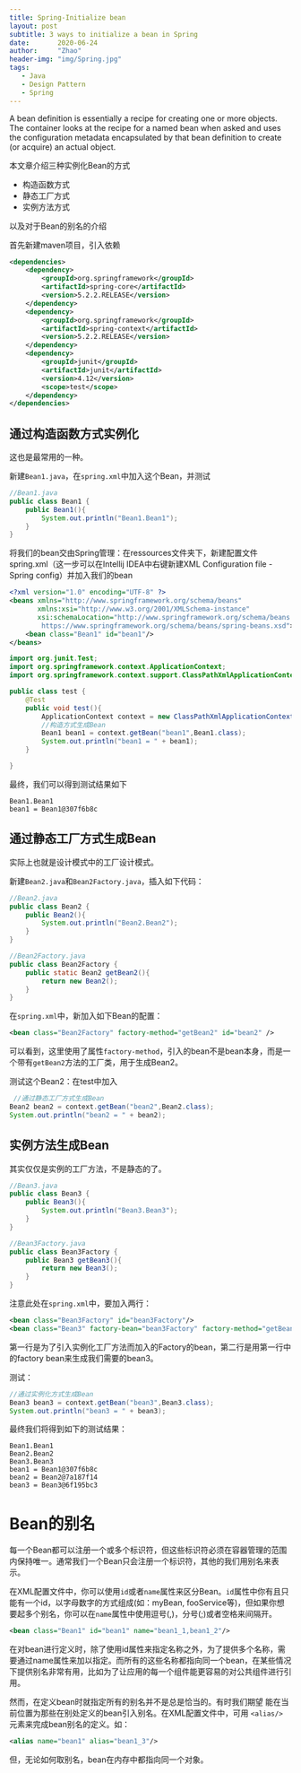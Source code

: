 ```yaml
---
title: Spring-Initialize bean
layout: post
subtitle: 3 ways to initialize a bean in Spring
date:       2020-06-24
author:     "Zhao"
header-img: "img/Spring.jpg"
tags: 
   - Java
   - Design Pattern
   - Spring
---
```


A bean definition is essentially a recipe for creating one or more objects. The container looks at the recipe for a named bean when asked and uses the configuration metadata encapsulated by that bean definition to create (or acquire) an actual object.

本文章介绍三种实例化Bean的方式

- 构造函数方式
- 静态工厂方式
- 实例方法方式

以及对于Bean的别名的介绍

首先新建maven项目，引入依赖

```xml
<dependencies>
    <dependency>
        <groupId>org.springframework</groupId>
        <artifactId>spring-core</artifactId>
        <version>5.2.2.RELEASE</version>
    </dependency>
    <dependency>
        <groupId>org.springframework</groupId>
        <artifactId>spring-context</artifactId>
        <version>5.2.2.RELEASE</version>
    </dependency>
    <dependency>
        <groupId>junit</groupId>
        <artifactId>junit</artifactId>
        <version>4.12</version>
        <scope>test</scope>
    </dependency>
</dependencies>
```



## 通过构造函数方式实例化

这也是最常用的一种。  

新建`Bean1.java`，在`spring.xml`中加入这个Bean，并测试

```java
//Bean1.java
public class Bean1 {
    public Bean1(){
        System.out.println("Bean1.Bean1");
    }
}
```

将我们的bean交由Spring管理：在ressources文件夹下，新建配置文件spring.xml（这一步可以在Intellij IDEA中右键新建XML Configuration file - Spring config）并加入我们的bean

```xml
<?xml version="1.0" encoding="UTF-8" ?>
<beans xmlns="http://www.springframework.org/schema/beans"
       xmlns:xsi="http://www.w3.org/2001/XMLSchema-instance"
       xsi:schemaLocation="http://www.springframework.org/schema/beans
        https://www.springframework.org/schema/beans/spring-beans.xsd">
    <bean class="Bean1" id="bean1"/>
</beans>
```

```java
import org.junit.Test;
import org.springframework.context.ApplicationContext;
import org.springframework.context.support.ClassPathXmlApplicationContext;

public class test {
    @Test
    public void test(){
        ApplicationContext context = new ClassPathXmlApplicationContext("spring.xml");
        //构造方式生成Bean
        Bean1 bean1 = context.getBean("bean1",Bean1.class);
        System.out.println("bean1 = " + bean1);
    }

}
```

最终，我们可以得到测试结果如下

```
Bean1.Bean1
bean1 = Bean1@307f6b8c
```

## 通过静态工厂方式生成Bean

实际上也就是设计模式中的工厂设计模式。  

新建`Bean2.java`和`Bean2Factory.java`，插入如下代码：  

```java
//Bean2.java
public class Bean2 {
    public Bean2(){
        System.out.println("Bean2.Bean2");
    }
}
```

```java
//Bean2Factory.java
public class Bean2Factory {
    public static Bean2 getBean2(){
        return new Bean2();
    }
}
```

在`spring.xml`中，新加入如下Bean的配置：  

```xml
<bean class="Bean2Factory" factory-method="getBean2" id="bean2" />
```

可以看到，这里使用了属性`factory-method`，引入的bean不是bean本身，而是一个带有`getBean2`方法的工厂类，用于生成Bean2。

测试这个Bean2：在test中加入

```java
 //通过静态工厂方式生成Bean
Bean2 bean2 = context.getBean("bean2",Bean2.class);
System.out.println("bean2 = " + bean2);
```

## 实例方法生成Bean

其实仅仅是实例的工厂方法，不是静态的了。

```java
//Bean3.java
public class Bean3 {
    public Bean3(){
        System.out.println("Bean3.Bean3");
    }
}
```

```java
//Bean3Factory.java
public class Bean3Factory {
    public Bean3 getBean3(){
        return new Bean3();
    }
}
```

注意此处在`spring.xml`中，要加入两行：

```xml
<bean class="Bean3Factory" id="bean3Factory"/>
<bean class="Bean3" factory-bean="bean3Factory" factory-method="getBean3" id="bean3"/>
```

第一行是为了引入实例化工厂方法而加入的Factory的bean，第二行是用第一行中的factory bean来生成我们需要的bean3。

测试：

```java
//通过实例化方式生成Bean
Bean3 bean3 = context.getBean("bean3",Bean3.class);
System.out.println("bean3 = " + bean3);
```

最终我们将得到如下的测试结果：

```
Bean1.Bean1
Bean2.Bean2
Bean3.Bean3
bean1 = Bean1@307f6b8c
bean2 = Bean2@7a187f14
bean3 = Bean3@6f195bc3
```

# Bean的别名

每一个Bean都可以注册一个或多个标识符，但这些标识符必须在容器管理的范围内保持唯一。通常我们一个Bean只会注册一个标识符，其他的我们用别名来表示。

在XML配置文件中，你可以使用`id`或者`name`属性来区分Bean。`id`属性中你有且只能有一个id，以字母数字的方式组成(如：myBean, fooService等)，但如果你想要起多个别名，你可以在`name`属性中使用逗号(,)，分号(;)或者空格来间隔开。

```xml
<bean class="Bean1" id="bean1" name="bean1_1,bean1_2"/>
```



在对bean进行定义时，除了使用id属性来指定名称之外，为了提供多个名称，需要通过name属性来加以指定。而所有的这些名称都指向同一个bean，在某些情况下提供别名非常有用，比如为了让应用的每一个组件能更容易的对公共组件进行引用。

然而，在定义bean时就指定所有的别名并不是总是恰当的。有时我们期望 能在当前位置为那些在别处定义的bean引入别名。在XML配置文件中，可用 `<alias/>` 元素来完成bean别名的定义。如：

```xml
<alias name="bean1" alias="bean1_3"/>
```

但，无论如何取别名，bean在内存中都指向同一个对象。